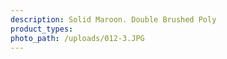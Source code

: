 ```yaml
---
description: Solid Maroon. Double Brushed Poly
product_types:
photo_path: /uploads/012-3.JPG
---
```

